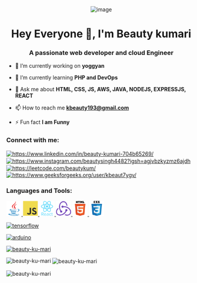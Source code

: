 <div align="center"><img src="https://images6.alphacoders.com/133/thumbbig-1333846.webp" alt="image" width="1200" height="400">
</div>

<h1 align="center">Hey Everyone 👋, I'm Beauty kumari</h1>
<h3 align="center">A passionate web developer and cloud Engineer</h3>



- 🔭 I’m currently working on **yoggyan**

- 🌱 I’m currently learning **PHP and DevOps**

- 💬 Ask me about **HTML, CSS, JS, AWS, JAVA, NODEJS,
                    EXPRESSJS, REACT**

- 📫 How to reach me **kbeauty193@gmail.com**

- ⚡ Fun fact **I am Funny**

<h3 align="left">Connect with me:</h3>
<p align="left">
<a href="https://linkedin.com/in/https://www.linkedin.com/in/beauty-kumari-704b65269/" target="blank"><img align="center" src="https://raw.githubusercontent.com/rahuldkjain/github-profile-readme-generator/master/src/images/icons/Social/linked-in-alt.svg" alt="https://www.linkedin.com/in/beauty-kumari-704b65269/" height="30" width="40" /></a>
<a href="https://instagram.com/https://www.instagram.com/beautysingh4482?igsh=agjvbzkyzmz6ajdh" target="blank"><img align="center" src="https://raw.githubusercontent.com/rahuldkjain/github-profile-readme-generator/master/src/images/icons/Social/instagram.svg" alt="https://www.instagram.com/beautysingh4482?igsh=agjvbzkyzmz6ajdh" height="30" width="40" /></a>
<a href="https://www.leetcode.com/https://leetcode.com/beautykum/" target="blank"><img align="center" src="https://raw.githubusercontent.com/rahuldkjain/github-profile-readme-generator/master/src/images/icons/Social/leet-code.svg" alt="https://leetcode.com/beautykum/" height="30" width="40" /></a>
<a href="https://auth.geeksforgeeks.org/user/https://www.geeksforgeeks.org/user/kbeaut7ygv/" target="blank"><img align="center" src="https://raw.githubusercontent.com/rahuldkjain/github-profile-readme-generator/master/src/images/icons/Social/geeks-for-geeks.svg" alt="https://www.geeksforgeeks.org/user/kbeaut7ygv/" height="30" width="40" /></a>
</p> 

<h3 align="left">Languages and Tools:</h3>
<a href="https://www.java.com" target="_blank" rel="noreferrer"> <img src="https://raw.githubusercontent.com/devicons/devicon/master/icons/java/java-original.svg" alt="java" width="40" height="40"/> </a><a href="https://developer.mozilla.org/en-US/docs/Web/JavaScript" target="_blank" rel="noreferrer"> <img src="https://raw.githubusercontent.com/devicons/devicon/master/icons/javascript/javascript-original.svg" alt="javascript" width="40" height="40"/> </a><a href="https://reactjs.org/" target="_blank" rel="noreferrer"> <img src="https://raw.githubusercontent.com/devicons/devicon/master/icons/react/react-original-wordmark.svg" alt="react" width="40" height="40"/> </a>  <a href="https://redux.js.org" target="_blank" rel="noreferrer"> <img src="https://raw.githubusercontent.com/devicons/devicon/master/icons/redux/redux-original.svg" alt="redux" width="40" height="40"/> </a> <a href="https://www.w3.org/html/" target="_blank" rel="noreferrer"> <img src="https://raw.githubusercontent.com/devicons/devicon/master/icons/html5/html5-original-wordmark.svg" alt="html5" width="40" height="40"/> </a> <a href="https://getbootstrap.com" target="_blank" rel="noreferrer"<imgsrc="https://raw.githubusercontent.com/devicons/devicon/master/icons/bootstrap/bootstrap-plain-wordmark.svg" alt="bootstrap" width="40" height="40"/> </a> <a href="https://www.w3schools.com/css/" target="_blank" rel="noreferrer"> <img src="https://raw.githubusercontent.com/devicons/devicon/master/icons/css3/css3-original-wordmark.svg" alt="css3" width="40" height="40"/> </a>



<a href="https://www.tensorflow.org" target="_blank" rel="noreferrer"> <img src="https://www.vectorlogo.zone/logos/tensorflow/tensorflow-icon.svg" alt="tensorflow" width="40" height="40"/> </a> </p><p align="left"> <a href="https://www.arduino.cc/" target="_blank" rel="noreferrer"> <img src="https://cdn.worldvectorlogo.com/logos/arduino-1.svg" alt="arduino" width="40" height="40"/> 


<p align="left"> <a href="https://github.com/ryo-ma/github-profile-trophy"><img src="https://github-profile-trophy.vercel.app/?username=beauty-ku-mari" alt="beauty-ku-mari" /></a> </p>

<p><img align="left" src="https://github-readme-stats.vercel.app/api/top-langs?username=beauty-ku-mari&show_icons=true&locale=en&layout=compact" alt="beauty-ku-mari" /></p>

<p>&nbsp;<img align="center" src="https://github-readme-stats.vercel.app/api?username=beauty-ku-mari&show_icons=true&locale=en" alt="beauty-ku-mari" /></p>

<p><img align="center" src="https://github-readme-streak-stats.herokuapp.com/?user=beauty-ku-mari&" alt="beauty-ku-mari" /></p>


